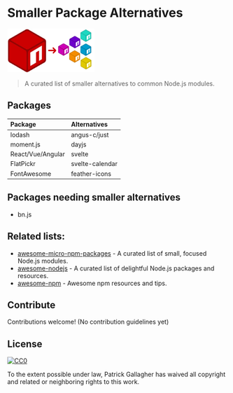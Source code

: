 # Smaller Package Alternatives

<img width="200px" src="./icon2.png"/>

> A curated list of smaller alternatives to common Node.js modules.

## Packages

| Package           | Alternatives    |
| :---------------- | :-------------- |
| lodash            | angus-c/just    |
| moment.js         | dayjs           |
| React/Vue/Angular | svelte          |
| FlatPickr         | svelte-calendar |
| FontAwesome       | feather-icons   |

## Packages needing smaller alternatives

- bn.js

## Related lists:

- [awesome-micro-npm-packages](https://github.com/parro-it/awesome-micro-npm-packages) - A curated list of small, focused Node.js modules.
- [awesome-nodejs](https://github.com/sindresorhus/awesome-nodejs) - A curated list of delightful Node.js packages and resources.
- [awesome-npm](https://github.com/sindresorhus/awesome-npm) - Awesome npm resources and tips.

## Contribute

Contributions welcome! (No contribution guidelines yet)

## License

[![CC0](http://i.creativecommons.org/p/zero/1.0/88x31.png)](http://creativecommons.org/publicdomain/zero/1.0/)

To the extent possible under law, Patrick Gallagher has waived all copyright and related or neighboring rights to this work.
